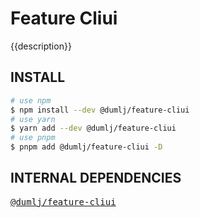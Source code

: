 <!-- This file is dynamically generated. please edit in __readme__ -->

# Feature Cliui

{{description}}

## INSTALL

```bash
# use npm
$ npm install --dev @dumlj/feature-cliui
# use yarn
$ yarn add --dev @dumlj/feature-cliui
# use pnpm
$ pnpm add @dumlj/feature-cliui -D
```

## INTERNAL DEPENDENCIES

<pre style="font-family:monospace;"><a href="https://github.com/dumlj/dumlj-build/tree/main/@feature/feature-cliui" target="_blank">@dumlj/feature-cliui</a></pre>
